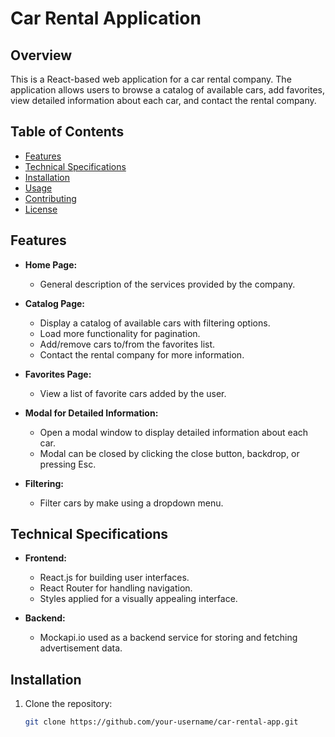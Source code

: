 # Car Rental Application

## Overview

This is a React-based web application for a car rental company. The application
allows users to browse a catalog of available cars, add favorites, view detailed
information about each car, and contact the rental company.

## Table of Contents

- [Features](#features)
- [Technical Specifications](#technical-specifications)
- [Installation](#installation)
- [Usage](#usage)
- [Contributing](#contributing)
- [License](#license)

## Features

- **Home Page:**

  - General description of the services provided by the company.

- **Catalog Page:**

  - Display a catalog of available cars with filtering options.
  - Load more functionality for pagination.
  - Add/remove cars to/from the favorites list.
  - Contact the rental company for more information.

- **Favorites Page:**

  - View a list of favorite cars added by the user.

- **Modal for Detailed Information:**

  - Open a modal window to display detailed information about each car.
  - Modal can be closed by clicking the close button, backdrop, or pressing Esc.

- **Filtering:**
  - Filter cars by make using a dropdown menu.

## Technical Specifications

- **Frontend:**

  - React.js for building user interfaces.
  - React Router for handling navigation.
  - Styles applied for a visually appealing interface.

- **Backend:**
  - Mockapi.io used as a backend service for storing and fetching advertisement
    data.

## Installation

1. Clone the repository:
   ```bash
   git clone https://github.com/your-username/car-rental-app.git
   ```
